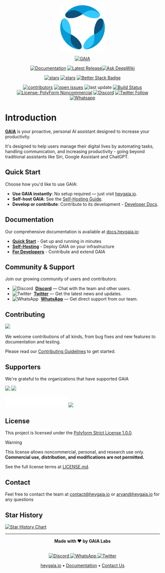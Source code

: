 <div align="center">

<img alt="logo" src="docs/logo/logo.png" width=150 height=150 /> <br/>

[![GAIA](https://img.shields.io/endpoint?url=https://raw.githubusercontent.com/heygaia/gaia/refs/heads/master/frontend/public/badge.json)](https://heygaia.io)

[![Documentation](https://img.shields.io/badge/Documentation-00bbff?style=flat&logo=gitbook&logoColor=white)](https://docs.heygaia.io) [![Latest Release](https://img.shields.io/github/v/release/heygaia/gaia?color=00bbff)](https://github.com/heygaia/gaia/releases)[![Ask DeepWiki](https://deepwiki.com/badge.svg)](https://deepwiki.com/heygaia/gaia)

[![stars](https://img.shields.io/github/stars/heygaia/gaia)](https://github.com/heygaia/gaia/stargazers) [![stars](https://img.shields.io/github/forks/heygaia/gaia)](https://github.com/heygaia/gaia/forks) [![Better Stack Badge](https://uptime.betterstack.com/status-badges/v3/monitor/1zjmp.svg)](https://uptime.betterstack.com/?utm_source=status_badge)

[![contributors](https://img.shields.io/github/contributors/heygaia/gaia)](https://github.com/heygaia/gaia/graphs/contributors) [![open issues](https://img.shields.io/github/issues/heygaia/gaia)](https://github.com/heygaia/gaia/issues/) ![last update](https://img.shields.io/github/commit-activity/m/heygaia/gaia) [![Build Status](https://img.shields.io/badge/build-passing-brightgreen)](https://github.com/heygaia/gaia) [![License: PolyForm Noncommercial](https://img.shields.io/badge/License-PolyForm%20Strict-red.svg)](https://polyformproject.org/licenses/noncommercial-1.0.0/)
[![Discord](https://discord-live-members-count-badge.vercel.app/api/discord-members?guildId=585464664650022914&color=5c6af3&label=Discord)](https://discord.heygaia.io) [![Twitter Follow](https://img.shields.io/twitter/follow/_heygaia?style=social)](https://x.com/intent/user?screen_name=_heygaia) [![Whatsapp](https://img.shields.io/badge/WhatsApp-25D366?logo=whatsapp&logoColor=fff&style=flat)](https://whatsapp.heygaia.io)

</div>

# Introduction

<b>[GAIA](https://heygaia.io)</b> is your proactive, personal AI assistant designed to increase your productivity.

It's designed to help users manage their digital lives by automating tasks, handling communication, and increasing productivity - going beyond traditional assistants like Siri, Google Assistant and ChatGPT.

## Quick Start

Choose how you'd like to use GAIA:

- **Use GAIA instantly**: No setup required — just visit [heygaia.io](https://heygaia.io).
- **Self-host GAIA**: See the [Self-Hosting Guide](https://docs.heygaia.io/self-hosting/overview).
- **Develop or contribute**: Contribute to its development - [Developer Docs](https://docs.heygaia.io/developers/development-setup).

## Documentation

Our comprehensive documentation is available at [docs.heygaia.io](https://docs.heygaia.io):

- **[Quick Start](https://docs.heygaia.io/quick-start)** - Get up and running in minutes
- **[Self-Hosting](https://docs.heygaia.io/self-hosting/overview)** - Deploy GAIA on your infrastructure
- **[For Developers](https://docs.heygaia.io/developers/introduction)** - Contribute and extend GAIA

## Community & Support

Join our growing community of users and contributors:

- <img src="https://cdn.simpleicons.org/discord/5865F2" alt="Discord" width="16" /> &nbsp;**[Discord](https://discord.heygaia.io)** — Chat with the team and other users.
- <img src="https://cdn.simpleicons.org/x/ffffff" alt="Twitter" width="16" /> &nbsp;**[Twitter](https://twitter.com/_heygaia)** — Get the latest news and updates.
- <img src="https://cdn.simpleicons.org/whatsapp/25D366" alt="WhatsApp" width="16" /> &nbsp;**[WhatsApp](https://whatsapp.heygaia.io)** — Get direct support from our team.

## Contributing

<a href="https://github.com/heygaia/gaia/graphs/contributors">
  <img src="https://contrib.rocks/image?repo=heygaia/gaia" />
</a>

We welcome contributions of all kinds, from bug fixes and new features to documentation and testing.

Please read our [Contributing Guidelines](https://docs.heygaia.io/developers/contributing) to get started.

## Supporters

We're grateful to the organizations that have supported GAIA

<img src="https://11labs-nonprd-15f22c1d.s3.eu-west-3.amazonaws.com/0b9cd3e1-9fad-4a5b-b3a0-c96b0a1f1d2b/elevenlabs-logo-white.png" width="40%" /> <img src="https://upload.wikimedia.org/wikipedia/commons/5/51/Google_Cloud_logo.svg" width="40%" />

<img src="https://raw.githubusercontent.com/ComposioHQ/.github/master/profile/composio_logo_dark.svg#gh-dark-mode-only" width="40%" /> <img src="https://media.cleanshot.cloud/media/126270/ANVfWtg9T9tf0kQp5Nl2xDkEO8mDgKMQ1TPM4fGp.jpeg?Expires=1758396160&Signature=WY8WHJCKyiQzdcbeX~NgGaXsAGDTPTRfYaD~NnbsXqszpfZefvxn2ga6K8RNXRuL0hZWbMhHCF6TM5~-3wxa2wyko5oS3PsRWi1SDLQTPz8J5A0esLKjdjb6~If2aYPhHkKHFqfk2KcsElR3FBmJ-7DQP8hGDx76eMEaHBLyt4njUyboqX8JjBMnBUbysyVtnCYUL8ECKnMkLgOhRUyoZ~mVC7ZHJG9yiHKt7E234OTPDsOGhfEilq4mT0BQrNecO~lpa57HFMzxduynFp8IlFiWfgj3kxe7Smlm~ROMpTobon5~sVd43ze-5N8hIsSguxX1jiuhV0Yrg3r0RQpITA__&Key-Pair-Id=K269JMAT9ZF4GZ" width="40%" />

## License

This project is licensed under the [Polyform Strict License 1.0.0](https://polyformproject.org/licenses/strict/1.0.0/).

> [!WARNING]
> This license allows noncommercial, personal, and research use only.
> **Commercial use, distribution, and modifications are not permitted.**

See the full license terms at [LICENSE.md](LICENSE.md).

## Contact

Feel free to contact the team at contact@heygaia.io or aryan@heygaia.io for any questions

## Star History

<a href="https://www.star-history.com/#heygaia/gaia&Date">
 <picture>
   <source media="(prefers-color-scheme: dark)" srcset="https://api.star-history.com/svg?repos=heygaia/gaia&type=Date&theme=dark" />
   <source media="(prefers-color-scheme: light)" srcset="https://api.star-history.com/svg?repos=heygaia/gaia&type=Date" />
   <img alt="Star History Chart" src="https://api.star-history.com/svg?repos=heygaia/gaia&type=Date" />
 </picture>
</a>

---

<div align="center">
  <strong>Made with ❤️ by GAIA Labs</strong>
  <br>
  <br>
   <p>
    <a href="https://discord.heygaia.io">
      <img src="https://img.shields.io/badge/-Discord-5865F2?style=flat&logo=discord&logoColor=white" alt="Discord" />
    </a>
    <a href="https://whatsapp.heygaia.io">
      <img src="https://img.shields.io/badge/-WhatsApp-25D366?style=flat&logo=whatsapp&logoColor=white" alt="WhatsApp" />
    </a>
    <a href="https://twitter.com/_heygaia">
      <img src="https://img.shields.io/twitter/follow/_heygaia?style=social" alt="Twitter" />
    </a>
  </p>
  <a href="https://heygaia.io">heygaia.io</a> • <a href="https://docs.heygaia.io">Documentation</a> • <a href="https://heygaia.io/contact">Contact Us</a>
</div>
